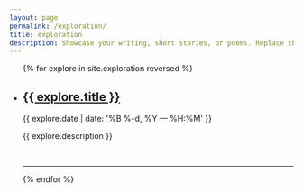 ```yaml
---
layout: page
permalink: /exploration/
title: exploration
description: Showcase your writing, short stories, or poems. Replace this text with your description.
---
```


<ul class="post-list">
{% for explore in site.exploration reversed %}
    <li>
        <h2><a class="explore-title" href="{{ explore.url | prepend: site.baseurl }}">{{ explore.title }}</a></h2>
        <p class="post-meta">{{ explore.date | date: '%B %-d, %Y — %H:%M' }}</p>
        <p>{{ explore.description }}</p>
        <br/>
        <hr/>
    </li>
{% endfor %}
</ul>
